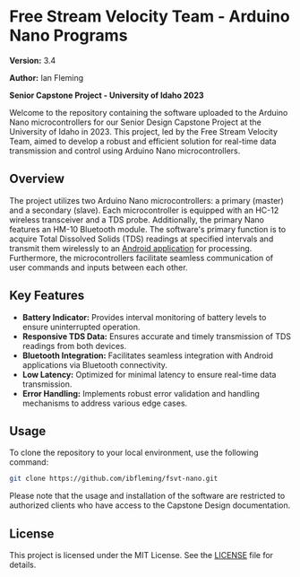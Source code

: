 # Free Stream Velocity Team - Arduino Nano Programs

**Version:** 3.4

**Author:** Ian Fleming

**Senior Capstone Project - University of Idaho 2023**

Welcome to the repository containing the software uploaded to the Arduino Nano microcontrollers for our Senior Design Capstone Project at the University of Idaho in 2023. This project, led by the Free Stream Velocity Team, aimed to develop a robust and efficient solution for real-time data transmission and control using Arduino Nano microcontrollers.

## Overview

The project utilizes two Arduino Nano microcontrollers: a primary (master) and a secondary (slave). Each microcontroller is equipped with an HC-12 wireless transceiver and a TDS probe. Additionally, the primary Nano features an HM-10 Bluetooth module. The software's primary function is to acquire Total Dissolved Solids (TDS) readings at specified intervals and transmit them wirelessly to an [Android application](https://github.com/ibfleming/fsvt-app) for processing. Furthermore, the microcontrollers facilitate seamless communication of user commands and inputs between each other.

## Key Features

- **Battery Indicator:** Provides interval monitoring of battery levels to ensure uninterrupted operation.
- **Responsive TDS Data:** Ensures accurate and timely transmission of TDS readings from both devices.
- **Bluetooth Integration:** Facilitates seamless integration with Android applications via Bluetooth connectivity.
- **Low Latency:** Optimized for minimal latency to ensure real-time data transmission.
- **Error Handling:** Implements robust error validation and handling mechanisms to address various edge cases.

## Usage

To clone the repository to your local environment, use the following command:

```bash
git clone https://github.com/ibfleming/fsvt-nano.git
```

Please note that the usage and installation of the software are restricted to authorized clients who have access to the Capstone Design documentation.

## License

This project is licensed under the MIT License. See the [LICENSE](LICENSE) file for details.
